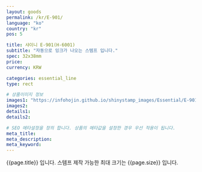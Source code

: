 ```yaml
---
layout: goods
permalink: /kr/E-901/
language: "ko"
country: "kr"
pos: 5

title: 샤이니 E-901(H-6001)
subtitle: "자동으로 잉크가 나오는 스템프 입니다."
spec: 32x38mm
price: 
currency: KRW

categories: essential_line
type: rect

# 상품이미지 정보
images1: "https://infohojin.github.io/shinystamp_images/Essential/E-901/E-901_1.jpg"
images2:
details1:
details2:    

# SEO 메타설정을 정의 합니다. 상품의 메타값을 설정한 경우 우선 적용이 됩니다.
meta_title: 
meta_description:
meta_keyword:
---
```


{{page.title}} 입니다. 스템프 제작 가능한 최대 크기는 {{page.size}} 입니다.